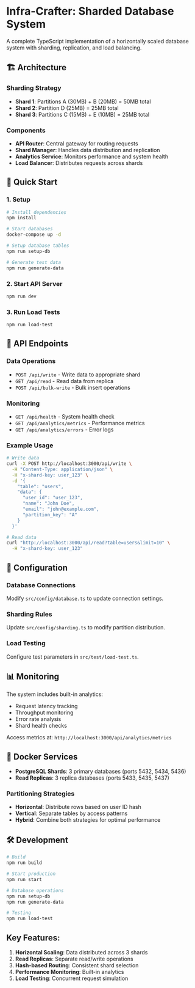 # Infra-Crafter: Sharded Database System

A complete TypeScript implementation of a horizontally scaled database system with sharding, replication, and load balancing.

## 🏗️ Architecture

### Sharding Strategy
- **Shard 1**: Partitions A (30MB) + B (20MB) = 50MB total
- **Shard 2**: Partition D (25MB) = 25MB total  
- **Shard 3**: Partitions C (15MB) + E (10MB) = 25MB total

### Components
- **API Router**: Central gateway for routing requests
- **Shard Manager**: Handles data distribution and replication
- **Analytics Service**: Monitors performance and system health
- **Load Balancer**: Distributes requests across shards

## 🚀 Quick Start

### 1. Setup
```bash
# Install dependencies
npm install

# Start databases
docker-compose up -d

# Setup database tables
npm run setup-db

# Generate test data
npm run generate-data
```

### 2. Start API Server
```bash
npm run dev
```

### 3. Run Load Tests
```bash
npm run load-test
```

## 📡 API Endpoints

### Data Operations
- `POST /api/write` - Write data to appropriate shard
- `GET /api/read` - Read data from replica
- `POST /api/bulk-write` - Bulk insert operations

### Monitoring
- `GET /api/health` - System health check
- `GET /api/analytics/metrics` - Performance metrics
- `GET /api/analytics/errors` - Error logs

### Example Usage
```bash
# Write data
curl -X POST http://localhost:3000/api/write \
  -H "Content-Type: application/json" \
  -H "x-shard-key: user_123" \
  -d '{
    "table": "users",
    "data": {
      "user_id": "user_123",
      "name": "John Doe",
      "email": "john@example.com",
      "partition_key": "A"
    }
  }'

# Read data
curl "http://localhost:3000/api/read?table=users&limit=10" \
  -H "x-shard-key: user_123"
```

## 🔧 Configuration

### Database Connections
Modify `src/config/database.ts` to update connection settings.

### Sharding Rules
Update `src/config/sharding.ts` to modify partition distribution.

### Load Testing
Configure test parameters in `src/test/load-test.ts`.

## 📊 Monitoring

The system includes built-in analytics:
- Request latency tracking
- Throughput monitoring
- Error rate analysis
- Shard health checks

Access metrics at: `http://localhost:3000/api/analytics/metrics`

## 🐳 Docker Services

- **PostgreSQL Shards**: 3 primary databases (ports 5432, 5434, 5436)
- **Read Replicas**: 3 replica databases (ports 5433, 5435, 5437)


### Partitioning Strategies
- **Horizontal**: Distribute rows based on user ID hash
- **Vertical**: Separate tables by access patterns
- **Hybrid**: Combine both strategies for optimal performance


## 🛠️ Development

```bash
# Build
npm run build

# Start production
npm run start

# Database operations
npm run setup-db
npm run generate-data

# Testing
npm run load-test
```

## Key Features:

1. **Horizontal Scaling**: Data distributed across 3 shards
2. **Read Replicas**: Separate read/write operations
3. **Hash-based Routing**: Consistent shard selection
4. **Performance Monitoring**: Built-in analytics
5. **Load Testing**: Concurrent request simulation